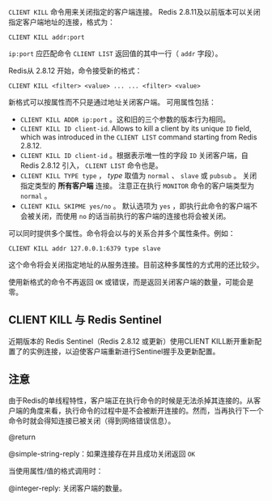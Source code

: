  `CLIENT KILL` 命令用来关闭指定的客户端连接。
Redis 2.8.11及以前版本可以关闭指定客户端地址的连接，格式为：

    CLIENT KILL addr:port

`ip:port` 应匹配命令 `CLIENT LIST` 返回值的其中一行（ `addr` 字段）。

Redis从 2.8.12 开始，命令接受新的格式：

    CLIENT KILL <filter> <value> ... ... <filter> <value>

新格式可以按属性而不只是通过地址关闭客户端。
可用属性包括：

* `CLIENT KILL ADDR ip:port` 。这和旧的三个参数的版本行为相同。 
* `CLIENT KILL ID client-id`. Allows to kill a client by its unique `ID` field, which was introduced in the `CLIENT LIST` command starting from Redis 2.8.12.
* `CLIENT KILL ID client-id` 。根据表示唯一性的字段 `ID` 关闭客户端，自Redis 2.8.12 引入， `CLIENT LIST` 命令也是。
* `CLIENT KILL TYPE type` ， *type* 取值为 `normal` 、 `slave` 或 `pubsub` 。 
关闭指定类型的 **所有客户端** 连接。 
注意正在执行 `MONITOR` 命令的客户端类型为 `normal` 。
* `CLIENT KILL SKIPME yes/no` 。 
默认选项为 `yes` ，即执行此命令的客户端不会被关闭，而使用 `no` 的话当前执行的客户端的连接也将会被关闭。

可以同时提供多个属性。命令将会以与的关系合并多个属性条件。例如：

    CLIENT KILL addr 127.0.0.1:6379 type slave

这个命令将会关闭指定地址的从服务连接。目前这种多属性的方式用的还比较少。

使用新格式的命令不再返回 `OK` 或错误，而是返回关闭客户端的数量，可能会是零。

## CLIENT KILL 与 Redis Sentinel

近期版本的 Redis Sentinel（Redis 2.8.12 或更新）使用CLIENT KILL断开重新配置了的实例连接，以迫使客户端重新进行Sentinel握手及更新配置。

## 注意

由于Redis的单线程特性，客户端正在执行命令的时候是无法杀掉其连接的。从客户端的角度来看，执行命令的过程中是不会被断开连接的。然而，当再执行下一个命令时就会得知连接已被关闭（得到网络错误信息）。

@return

@simple-string-reply：如果连接存在并且成功关闭返回 `OK`

当使用属性/值的格式调用时：

@integer-reply: 关闭客户端的数量。